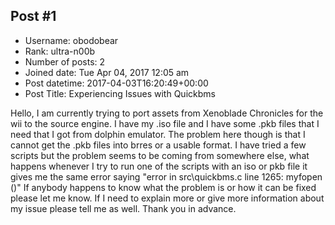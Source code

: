 ## Post #1
- Username: obodobear
- Rank: ultra-n00b
- Number of posts: 2
- Joined date: Tue Apr 04, 2017 12:05 am
- Post datetime: 2017-04-03T16:20:49+00:00
- Post Title: Experiencing Issues with Quickbms

Hello, I am currently trying to port assets from Xenoblade Chronicles for the wii to the source engine.  I have my .iso file and I have some .pkb files that I need that I got from dolphin emulator.  The problem here though is that I cannot get the .pkb files into brres or a usable format.  I have tried a few scripts but the problem seems to be coming from somewhere else, what happens whenever I try to run one of the scripts with an iso or pkb file it gives me the same error saying "error in src\quickbms.c line 1265: myfopen ()" If anybody happens to know what the problem is or how it can be fixed please let me know.  If I need to explain more or give more information about my issue please tell me as well. Thank you in advance.
